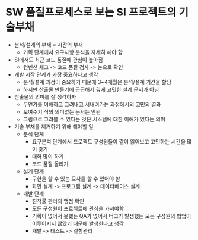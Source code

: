 # SW 품질프로세스로 보는 SI 프로젝트의 기술부채

* 분석/설계의 부재 = 시간의 부재
  * 기획 단계에서 요구사항 분석을 자세히 해야 함
* SI에서도 최근 코드 품질에 관심이 높아짐
  * 컨벤션 체크 -> 코드 품질 검사 -> 눈으로 확인
* 개발 시작 단계가 가장 중요하다고 생각
  * 분석/설계 과정이 중요하기 때문에 3~4개월은 분석/설계 기간을 할당
  * 하지만 산출물 만들기에 급급해서 깊게 고민한 설계 문서가 아님
* 산출물의 의미를 잘 생각하자
  * 무언가를 이해하고 그려내고 서내려가는 과정에서의 고민의 결과
  * 보여주기 식의 의미없는 문서는 안됨
  * 그림으로 그려볼 수 있다는 것은 시스템에 대한 이해가 있다는 의미
* 기술 부채를 제거하기 위해 해야할 일
  * 분석 단계
    * 요구분석 단계에서 프로젝트 구성원들이 같이 읽어보고 고민하는 시간을 많이 갖기
    * 대화 많이 하기
    * 코드 품질 올리기
  * 설계 단계
    * 구현을 할 수 있는 묘사를 할 수 있어야 함
    * 화면 설계 -> 프로그램 설계 -> 데이터베이스 설계
  * 개발 단계
    * 진척률 관리의 맹점 확인
    * 모든 구성원이 프로젝트에 관심을 가져야함
    * 기획이 없어서 못했든 QA가 없어서 버그가 발생했든 모든 구성원의 협업이 이루어지지 않았기 때문에 발생한다고 생각
    * 개발 -> 테스트 -> 결함관리